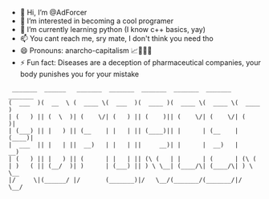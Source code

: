 - 👋 Hi, I’m @AdForcer
- 👀 I’m interested in becoming a cool programer
- 🌱 I’m currently learning python (I know c++ basics, yay)
- 📫 You cant reach me, sry mate, I don't think you need tho
- 😄 Pronouns: anarcho-capitalism 📈🤝🏴💛
- ⚡ Fun fact: Diseases are a deception of pharmaceutical companies, your body punishes you for your mistake
```
 _______  ______   _______  _______  _______  _______  _______  _______ 
(  ___  )(  __  \ (  ____ \(  ___  )(  ____ )(  ____ \(  ____ \(  ____ )
| (   ) || (  \  )| (    \/| (   ) || (    )|| (    \/| (    \/| (    )|
| (___) || |   ) || (__    | |   | || (____)|| |      | (__    | (____)|
|  ___  || |   | ||  __)   | |   | ||     __)| |      |  __)   |     __)
| (   ) || |   ) || (      | |   | || (\ (   | |      | (      | (\ (   
| )   ( || (__/  )| )      | (___) || ) \ \__| (____/\| (____/\| ) \ \__
|/     \|(______/ |/       (_______)|/   \__/(_______/(_______/|/   \__/
```
